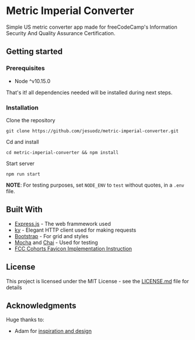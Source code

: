 # Metric Imperial Converter

Simple US metric converter app made for freeCodeCamp's Information Security And Quality Assurance Certification.

## Getting started

### Prerequisites

* Node ^v10.15.0

That's it! all dependencies needed will be installed during next steps.

### Installation

Clone the repository
```
git clone https://github.com/jesuodz/metric-imperial-converter.git
```
Cd and install
```
cd metric-imperial-converter && npm install
```

Start server
```
npm run start
```

**NOTE**: For testing purposes, set `NODE_ENV` to `test` without quotes, in a `.env` file.

## Built With
* [Express.js](https://expressjs.com/) - The web frammework used
* [ky](https://github.com/sindresorhus/ky) - Elegant HTTP client used for making requests
* [Bootstrap](https://getbootstrap.com/) - For grid and styles
* [Mocha](https://mochajs.org/) and [Chai](https://www.chaijs.com/) - Used for testing
* [FCC Cohorts Favicon Implementation Instruction](https://github.com/Kornil/Chingu-Animal-Icons)

## License
This project is licensed under the MIT License - see the [LICENSE.md](https://github.com/jesuodz/metric-imperial-converter/blob/master/LICENSE.md) file for details

## Acknowledgments
Huge thanks to:

* Adam for [inspiration and design](https://github.com/Adam111/freecodecamp-project-metric-imperial-converter)
